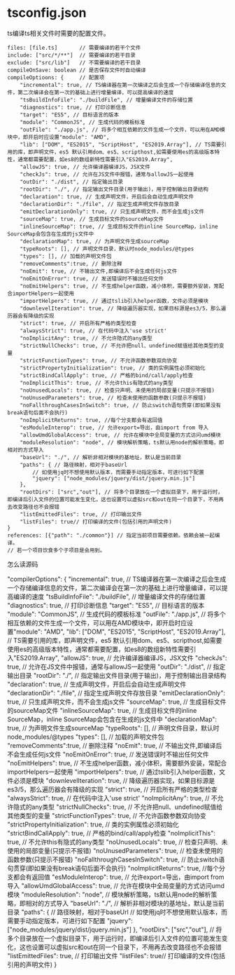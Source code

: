 # tsconfig.json
ts编译ts相关文件时需要的配置文件。
```
files: [file.ts]       // 需要编译的若干个文件
include: ["src/*/**"]  // 需要编译的若干目录
exclude: ["src/lib"]   // 不需要编译的若干目录
compileOnSave: boolean // 是否保存文件时自动编译
compileOptioons: {     // 配置项
    "incremental": true, // TS编译器在第一次编译之后会生成一个存储编译信息的文件，第二次编译会在第一次的基础上进行增量编译，可以提高编译的速度
    "tsBuildInfoFile": "./buildFile", // 增量编译文件的存储位置
    "diagnostics": true, // 打印诊断信息 
    "target": "ES5", // 目标语言的版本
    "module": "CommonJS", // 生成代码的模板标准
    "outFile": "./app.js", // 将多个相互依赖的文件生成一个文件，可以用在AMD模块中，即开启时应设置"module": "AMD",
    "lib": ["DOM", "ES2015", "ScriptHost", "ES2019.Array"], // TS需要引用的库，即声明文件，es5 默认引用dom、es5、scripthost,如需要使用es的高级版本特性，通常都需要配置，如es8的数组新特性需要引入"ES2019.Array",
    "allowJS": true, // 允许编译器编译JS，JSX文件
    "checkJs": true, // 允许在JS文件中报错，通常与allowJS一起使用
    "outDir": "./dist", // 指定输出目录
    "rootDir": "./", // 指定输出文件目录(用于输出)，用于控制输出目录结构
    "declaration": true, // 生成声明文件，开启后会自动生成声明文件
    "declarationDir": "./file", // 指定生成声明文件存放目录
    "emitDeclarationOnly": true, // 只生成声明文件，而不会生成js文件
    "sourceMap": true, // 生成目标文件的sourceMap文件
    "inlineSourceMap": true, // 生成目标文件的inline SourceMap，inline SourceMap会包含在生成的js文件中
    "declarationMap": true, // 为声明文件生成sourceMap
    "typeRoots": [], // 声明文件目录，默认时node_modules/@types
    "types": [], // 加载的声明文件包
    "removeComments":true, // 删除注释 
    "noEmit": true, // 不输出文件,即编译后不会生成任何js文件
    "noEmitOnError": true, // 发送错误时不输出任何文件
    "noEmitHelpers": true, // 不生成helper函数，减小体积，需要额外安装，常配合importHelpers一起使用
    "importHelpers": true, // 通过tslib引入helper函数，文件必须是模块
    "downlevelIteration": true, // 降级遍历器实现，如果目标源是es3/5，那么遍历器会有降级的实现
    "strict": true, // 开启所有严格的类型检查
    "alwaysStrict": true, // 在代码中注入'use strict'
    "noImplicitAny": true, // 不允许隐式的any类型
    "strictNullChecks": true, // 不允许把null、undefined赋值给其他类型的变量
    "strictFunctionTypes": true, // 不允许函数参数双向协变
    "strictPropertyInitialization": true, // 类的实例属性必须初始化
    "strictBindCallApply": true, // 严格的bind/call/apply检查
    "noImplicitThis": true, // 不允许this有隐式的any类型
    "noUnusedLocals": true, // 检查只声明、未使用的局部变量(只提示不报错)
    "noUnusedParameters": true, // 检查未使用的函数参数(只提示不报错)
    "noFallthroughCasesInSwitch": true, // 防止switch语句贯穿(即如果没有break语句后面不会执行)
    "noImplicitReturns": true, //每个分支都会有返回值
    "esModuleInterop": true, // 允许export=导出，由import from 导入
    "allowUmdGlobalAccess": true, // 允许在模块中全局变量的方式访问umd模块
    "moduleResolution": "node", // 模块解析策略，ts默认用node的解析策略，即相对的方式导入
    "baseUrl": "./", // 解析非相对模块的基地址，默认是当前目录
    "paths": { // 路径映射，相对于baseUrl
        // 如使用jq时不想使用默认版本，而需要手动指定版本，可进行如下配置
        "jquery": ["node_modules/jquery/dist/jquery.min.js"]
    },
    "rootDirs": ["src","out"], // 将多个目录放在一个虚拟目录下，用于运行时，即编译后引入文件的位置可能发生变化，这也设置可以虚拟src和out在同一个目录下，不用再去改变路径也不会报错
    "listEmittedFiles": true, // 打印输出文件
    "listFiles": true// 打印编译的文件(包括引用的声明文件)
}
references: [{"path": "./common"}] // 指定当前项目需要依赖。依赖会被一起编译。
// 若一个项目饮食多个子项目是会用到。
```


怎么读源码


"compilerOptions": {
  "incremental": true, // TS编译器在第一次编译之后会生成一个存储编译信息的文件，第二次编译会在第一次的基础上进行增量编译，可以提高编译的速度
  "tsBuildInfoFile": "./buildFile", // 增量编译文件的存储位置
  "diagnostics": true, // 打印诊断信息 
  "target": "ES5", // 目标语言的版本
  "module": "CommonJS", // 生成代码的模板标准
  "outFile": "./app.js", // 将多个相互依赖的文件生成一个文件，可以用在AMD模块中，即开启时应设置"module": "AMD",
  "lib": ["DOM", "ES2015", "ScriptHost", "ES2019.Array"], // TS需要引用的库，即声明文件，es5 默认引用dom、es5、scripthost,如需要使用es的高级版本特性，通常都需要配置，如es8的数组新特性需要引入"ES2019.Array",
  "allowJS": true, // 允许编译器编译JS，JSX文件
  "checkJs": true, // 允许在JS文件中报错，通常与allowJS一起使用
  "outDir": "./dist", // 指定输出目录
  "rootDir": "./", // 指定输出文件目录(用于输出)，用于控制输出目录结构
  "declaration": true, // 生成声明文件，开启后会自动生成声明文件
  "declarationDir": "./file", // 指定生成声明文件存放目录
  "emitDeclarationOnly": true, // 只生成声明文件，而不会生成js文件
  "sourceMap": true, // 生成目标文件的sourceMap文件
  "inlineSourceMap": true, // 生成目标文件的inline SourceMap，inline SourceMap会包含在生成的js文件中
  "declarationMap": true, // 为声明文件生成sourceMap
  "typeRoots": [], // 声明文件目录，默认时node_modules/@types
  "types": [], // 加载的声明文件包
  "removeComments":true, // 删除注释 
  "noEmit": true, // 不输出文件,即编译后不会生成任何js文件
  "noEmitOnError": true, // 发送错误时不输出任何文件
  "noEmitHelpers": true, // 不生成helper函数，减小体积，需要额外安装，常配合importHelpers一起使用
  "importHelpers": true, // 通过tslib引入helper函数，文件必须是模块
  "downlevelIteration": true, // 降级遍历器实现，如果目标源是es3/5，那么遍历器会有降级的实现
  "strict": true, // 开启所有严格的类型检查
  "alwaysStrict": true, // 在代码中注入'use strict'
  "noImplicitAny": true, // 不允许隐式的any类型
  "strictNullChecks": true, // 不允许把null、undefined赋值给其他类型的变量
  "strictFunctionTypes": true, // 不允许函数参数双向协变
  "strictPropertyInitialization": true, // 类的实例属性必须初始化
  "strictBindCallApply": true, // 严格的bind/call/apply检查
  "noImplicitThis": true, // 不允许this有隐式的any类型
  "noUnusedLocals": true, // 检查只声明、未使用的局部变量(只提示不报错)
  "noUnusedParameters": true, // 检查未使用的函数参数(只提示不报错)
  "noFallthroughCasesInSwitch": true, // 防止switch语句贯穿(即如果没有break语句后面不会执行)
  "noImplicitReturns": true, //每个分支都会有返回值
  "esModuleInterop": true, // 允许export=导出，由import from 导入
  "allowUmdGlobalAccess": true, // 允许在模块中全局变量的方式访问umd模块
  "moduleResolution": "node", // 模块解析策略，ts默认用node的解析策略，即相对的方式导入
  "baseUrl": "./", // 解析非相对模块的基地址，默认是当前目录
  "paths": { // 路径映射，相对于baseUrl
    // 如使用jq时不想使用默认版本，而需要手动指定版本，可进行如下配置
    "jquery": ["node_modules/jquery/dist/jquery.min.js"]
  },
  "rootDirs": ["src","out"], // 将多个目录放在一个虚拟目录下，用于运行时，即编译后引入文件的位置可能发生变化，这也设置可以虚拟src和out在同一个目录下，不用再去改变路径也不会报错
  "listEmittedFiles": true, // 打印输出文件
  "listFiles": true// 打印编译的文件(包括引用的声明文件)
}

